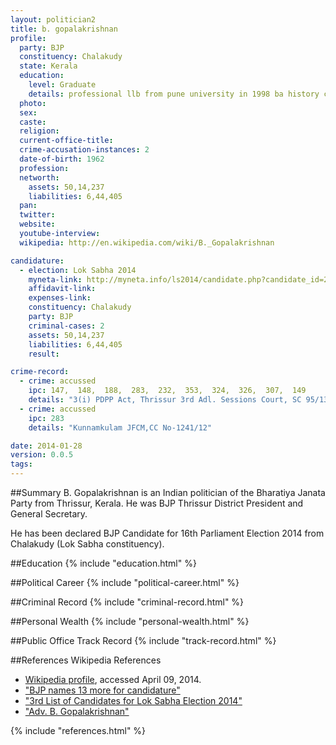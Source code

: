 ```yaml
---
layout: politician2
title: b. gopalakrishnan
profile: 
  party: BJP
  constituency: Chalakudy
  state: Kerala
  education: 
    level: Graduate
    details: professional llb from pune university in 1998 ba history calcutta university in 1985
  photo: 
  sex: 
  caste: 
  religion: 
  current-office-title: 
  crime-accusation-instances: 2
  date-of-birth: 1962
  profession: 
  networth: 
    assets: 50,14,237
    liabilities: 6,44,405
  pan: 
  twitter: 
  website: 
  youtube-interview: 
  wikipedia: http://en.wikipedia.com/wiki/B._Gopalakrishnan

candidature: 
  - election: Lok Sabha 2014
    myneta-link: http://myneta.info/ls2014/candidate.php?candidate_id=288
    affidavit-link: 
    expenses-link: 
    constituency: Chalakudy 
    party: BJP
    criminal-cases: 2
    assets: 50,14,237
    liabilities: 6,44,405
    result:  

crime-record: 
  - crime: accussed
    ipc: 147,  148,  188,  283,  232,  353,  324,  326,  307,  149
    details: "3(i) PDPP Act, Thrissur 3rd Adl. Sessions Court, SC 95/13" 
  - crime: accussed
    ipc: 283
    details: "Kunnamkulam JFCM,CC No-1241/12" 

date: 2014-01-28
version: 0.0.5
tags: 
---
```

##Summary
B. Gopalakrishnan is an Indian politician of the Bharatiya Janata Party from Thrissur, Kerala. He was BJP Thrissur District President and General Secretary.

He has been declared BJP Candidate for 16th Parliament Election 2014 from Chalakudy (Lok Sabha constituency).


##Education
{% include "education.html" %}


##Political Career
{% include "political-career.html" %}


##Criminal Record
{% include "criminal-record.html" %}


##Personal Wealth
{% include "personal-wealth.html" %}


##Public Office Track Record
{% include "track-record.html" %}


##References
Wikipedia References
- [Wikipedia profile]({{page.profile.wikipedia}}), accessed April 09, 2014.
- ["BJP names 13 more for candidature"][wiki1]
- ["3rd List of Candidates for Lok Sabha Election 2014"][wiki2]
- ["Adv. B. Gopalakrishnan"][wiki3]

[wiki1]: http://www.thehindu.com/todays-paper/tp-national/tp-kerala/bjp-names-13-more-for-candidature/article5775705.ece
[wiki2]: http://www.bjp.org/media-resources/press-releases/3rd-list-of-candidates-for-lok-sabha-election-2014
[wiki3]: http://www.keralabjp.org/index.php/know-your-candidate/item/277-adv-b-gopalakrishnan/277-adv-b-gopalakrishnan


{% include "references.html" %}